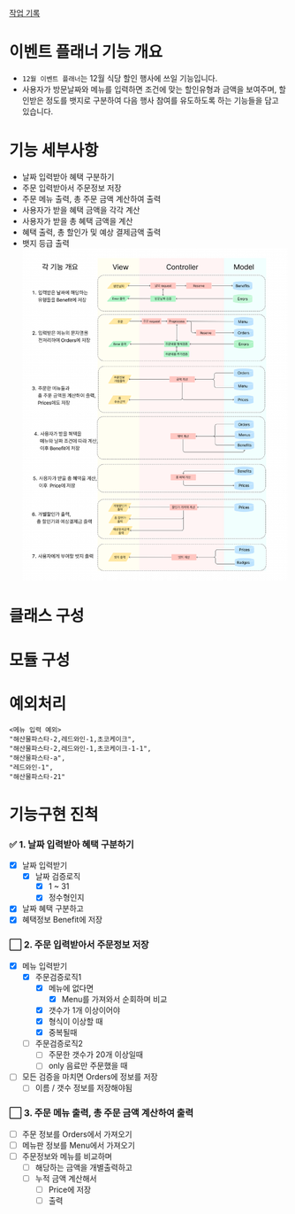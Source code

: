 [작업 기록](todo.md)

# 이벤트 플래너 기능 개요

- `12월 이벤트 플래너`는 12월 식당 할인 행사에 쓰일 기능입니다. 
- 사용자가 방문날짜와 메뉴를 입력하면 조건에 맞는 할인유형과 금액을 보여주며, 할인받은 정도를 뱃지로 구분하여 다음 행사 참여를 유도하도록 하는 기능들을 담고 있습니다. 

# 기능 세부사항

- 날짜 입력받아 혜택 구분하기
- 주문 입력받아서 주문정보 저장
- 주문 메뉴 출력, 총 주문 금액 계산하여 출력
- 사용자가 받을 혜택 금액을 각각 계산
- 사용자가 받을 총 혜택 금액을 계산
- 혜택 출력, 총 할인가 및 예상 결제금액 출력
- 뱃지 등급 출력
![](flowchart/ver3.png)

# 클래스 구성



# 모듈 구성


# 예외처리

```
<메뉴 입력 예외>
"해산물파스타-2,레드와인-1,초코케이크",
"해산물파스타-2,레드와인-1,초코케이크-1-1",
"해산물파스타-a",
"레드와인-1",
"해산물파스타-21"
```


# 기능구현 진척
### ✅ 1. 날짜 입력받아 혜택 구분하기

- [x] 날짜 입력받기
	- [x] 날짜 검증로직
		- [x] 1 ~ 31
		- [x] 정수형인지
- [x] 날짜 혜택 구분하고 
- [x] 혜택정보 Benefit에 저장

### ⬜ 2. 주문 입력받아서 주문정보 저장

- [x] 메뉴 입력받기
	- [x] 주문검증로직1
		- [x] 메뉴에 없다면
			- [x] Menu를 가져와서 순회하며 비교
		- [x] 갯수가 1개 이상이어야
		- [x] 형식이 이상할 때
		- [x] 중복될때
	- [ ] 주문검증로직2
		- [ ] 주문한 갯수가 20개 이상일때
		- [ ] only 음료만 주문했을 때
- [ ] 모든 검증을 마치면 Orders에 정보를 저장
	- [ ] 이름 / 갯수 정보를 저장해야됨

### ⬜ 3. 주문 메뉴 출력, 총 주문 금액 계산하여 출력

- [ ] 주문 정보를 Orders에서 가져오기
- [ ] 메뉴판 정보를 Menu에서 가져오기
- [ ] 주문정보와 메뉴를 비교하며
	- [ ] 해당하는 금액을 개별출력하고
	- [ ] 누적 금액 계산해서 
		- [ ] Price에 저장
		- [ ] 출력
